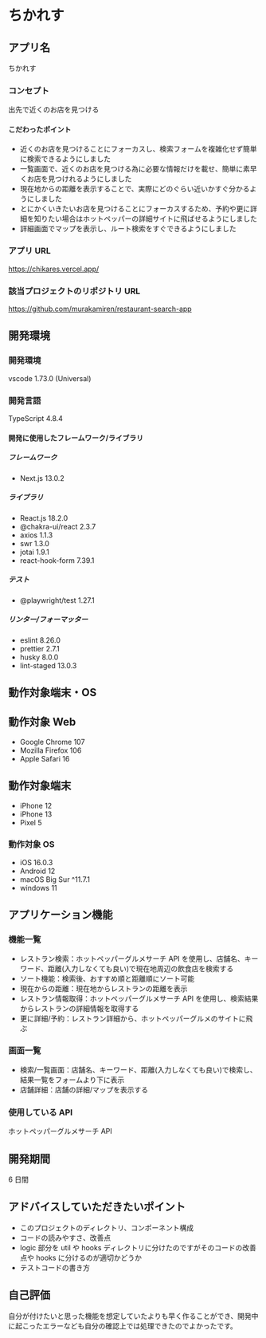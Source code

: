 # ちかれす

## アプリ名

ちかれす

### コンセプト

出先で近くのお店を見つける

#### こだわったポイント

- 近くのお店を見つけることにフォーカスし、検索フォームを複雑化せず簡単に検索できるようにしました
- 一覧画面で、近くのお店を見つける為に必要な情報だけを載せ、簡単に素早くお店を見つけれるようにしました
- 現在地からの距離を表示することで、実際にどのぐらい近いかすぐ分かるようにしました
- とにかくいきたいお店を見つけることにフォーカスするため、予約や更に詳細を知りたい場合はホットペッパーの詳細サイトに飛ばせるようにしました
- 詳細画面でマップを表示し、ルート検索をすぐできるようにしました

### アプリ URL

https://chikares.vercel.app/

### 該当プロジェクトのリポジトリ URL

https://github.com/murakamiren/restaurant-search-app

## 開発環境

### 開発環境

vscode 1.73.0 (Universal)

### 開発言語

TypeScript 4.8.4

#### 開発に使用したフレームワーク/ライブラリ

##### フレームワーク

- Next.js 13.0.2

##### ライブラリ

- React.js 18.2.0
- @chakra-ui/react 2.3.7
- axios 1.1.3
- swr 1.3.0
- jotai 1.9.1
- react-hook-form 7.39.1

##### テスト

- @playwright/test 1.27.1

##### リンター/フォーマッター

- eslint 8.26.0
- prettier 2.7.1
- husky 8.0.0
- lint-staged 13.0.3

## 動作対象端末・OS

## 動作対象 Web

- Google Chrome 107
- Mozilla Firefox 106
- Apple Safari 16

## 動作対象端末

- iPhone 12
- iPhone 13
- Pixel 5

### 動作対象 OS

- iOS 16.0.3
- Android 12
- macOS Big Sur ^11.7.1
- windows 11

## アプリケーション機能

### 機能一覧

- レストラン検索：ホットペッパーグルメサーチ API を使用し、店舗名、キーワード、距離(入力しなくても良い)で現在地周辺の飲食店を検索する
- ソート機能：検索後、おすすめ順と距離順にソート可能
- 現在からの距離：現在地からレストランの距離を表示
- レストラン情報取得：ホットペッパーグルメサーチ API を使用し、検索結果からレストランの詳細情報を取得する
- 更に詳細/予約：レストラン詳細から、ホットペッパーグルメのサイトに飛ぶ

### 画面一覧

- 検索/一覧画面：店舗名、キーワード、距離(入力しなくても良い)で検索し、結果一覧をフォームより下に表示
- 店舗詳細：店舗の詳細/マップを表示する

### 使用している API

ホットペッパーグルメサーチ API

## 開発期間

6 日間

## アドバイスしていただきたいポイント

- このプロジェクトのディレクトリ、コンポーネント構成
- コードの読みやすさ、改善点
- logic 部分を util や hooks ディレクトリに分けたのですがそのコードの改善点や hooks に分けるのが適切かどうか
- テストコードの書き方

## 自己評価

自分が付けたいと思った機能を想定していたよりも早く作ることができ、開発中に起こったエラーなども自分の確認上では処理できたのでよかったです。
